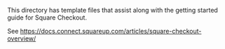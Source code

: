 This directory has template files that assist along with the getting started guide for Square Checkout.

See https://docs.connect.squareup.com/articles/square-checkout-overview/

